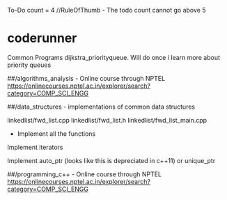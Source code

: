 
To-Do count = 4 //RuleOfThumb - The todo count cannot go above 5
# coderunner
Common Programs
 dijkstra_priorityqueue. Will do once i learn more about priority queues

##/algorithms_analysis - Online course through NPTEL
https://onlinecourses.nptel.ac.in/explorer/search?category=COMP_SCI_ENGG


##/data_structures - implementations of common data structures

linkedlist/fwd_list.cpp		linkedlist/fwd_list.h		linkedlist/fwd_list_main.cpp
-   Implement all the functions

Implement iterators

Implement auto_ptr (looks like this is depreciated in c++11) or unique_ptr

##/programming_c++ - Online course through NPTEL
https://onlinecourses.nptel.ac.in/explorer/search?category=COMP_SCI_ENGG

